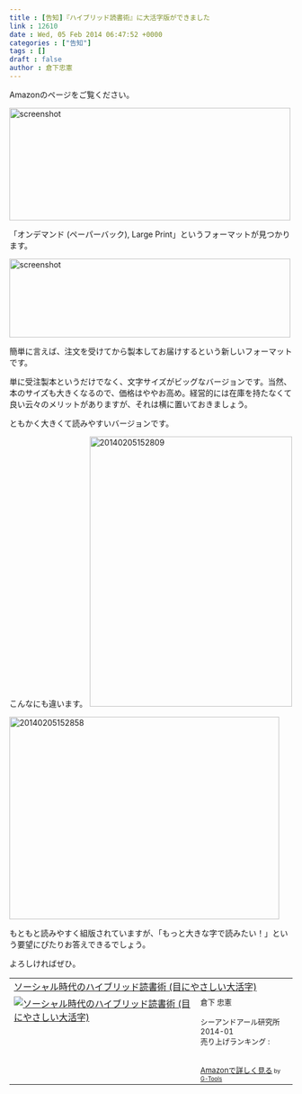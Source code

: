 ```yaml
---
title : [告知]『ハイブリッド読書術』に大活字版ができました
link : 12610
date : Wed, 05 Feb 2014 06:47:52 +0000
categories : ["告知"]
tags : []
draft : false
author : 倉下忠憲
---
```


Amazonのページをご覧ください。

<a href="https://rashita.net/blog/wp-content/uploads/2014/02/screenshot.png"><img src="https://rashita.net/blog/wp-content/uploads/2014/02/screenshot.png" alt="screenshot" width="500" height="200" class="alignnone size-full wp-image-12611" /></a>


「オンデマンド (ペーパーバック), Large Print」というフォーマットが見つかります。


<a href="https://rashita.net/blog/wp-content/uploads/2014/02/screenshot1.png"><img src="https://rashita.net/blog/wp-content/uploads/2014/02/screenshot1-1024x289.png" alt="screenshot" width="500" height="140" class="alignnone size-large wp-image-12612" /></a>

簡単に言えば、注文を受けてから製本してお届けするという新しいフォーマットです。

単に受注製本というだけでなく、文字サイズがビッグなバージョンです。当然、本のサイズも大きくなるので、価格はややお高め。経営的には在庫を持たなくて良い云々のメリットがありますが、それは横に置いておきましょう。

ともかく大きくて読みやすいバージョンです。

こんなにも違います。
<a href="https://rashita.net/blog/wp-content/uploads/2014/02/20140205152809.jpg"><img src="https://rashita.net/blog/wp-content/uploads/2014/02/20140205152809.jpg" alt="20140205152809" width="360" height="480" class="alignnone size-large wp-image-12613" /></a>


<a href="https://rashita.net/blog/wp-content/uploads/2014/02/20140205152858.jpg"><img src="https://rashita.net/blog/wp-content/uploads/2014/02/20140205152858.jpg" alt="20140205152858" width="480" height="360" class="alignnone size-large wp-image-12614" /></a>


もともと読みやすく組版されていますが、「もっと大きな字で読みたい！」という要望にぴたりお答えできるでしょう。

よろしければぜひ。

<table  border="0" cellpadding="5"><tr><td colspan="2"><a href="http://www.amazon.co.jp/%E3%82%BD%E3%83%BC%E3%82%B7%E3%83%A3%E3%83%AB%E6%99%82%E4%BB%A3%E3%81%AE%E3%83%8F%E3%82%A4%E3%83%96%E3%83%AA%E3%83%83%E3%83%89%E8%AA%AD%E6%9B%B8%E8%A1%93-%E7%9B%AE%E3%81%AB%E3%82%84%E3%81%95%E3%81%97%E3%81%84%E5%A4%A7%E6%B4%BB%E5%AD%97-%E5%80%89%E4%B8%8B-%E5%BF%A0%E6%86%B2/dp/4863547315%3FSubscriptionId%3D15SMZCTB9V8NGR2TW082%26tag%3Drashita1000-22%26linkCode%3Dxm2%26camp%3D2025%26creative%3D165953%26creativeASIN%3D4863547315" target="_top">ソーシャル時代のハイブリッド読書術 (目にやさしい大活字)</a><img src="http://www.assoc-amazon.jp/e/ir?t=rashita1000-22&l=ur2&o=9" width="1" height="1" style="border: none;" alt="" /></td></tr><tr><td valign="top"><a href="http://www.amazon.co.jp/%E3%82%BD%E3%83%BC%E3%82%B7%E3%83%A3%E3%83%AB%E6%99%82%E4%BB%A3%E3%81%AE%E3%83%8F%E3%82%A4%E3%83%96%E3%83%AA%E3%83%83%E3%83%89%E8%AA%AD%E6%9B%B8%E8%A1%93-%E7%9B%AE%E3%81%AB%E3%82%84%E3%81%95%E3%81%97%E3%81%84%E5%A4%A7%E6%B4%BB%E5%AD%97-%E5%80%89%E4%B8%8B-%E5%BF%A0%E6%86%B2/dp/4863547315%3FSubscriptionId%3D15SMZCTB9V8NGR2TW082%26tag%3Drashita1000-22%26linkCode%3Dxm2%26camp%3D2025%26creative%3D165953%26creativeASIN%3D4863547315" target="_top"><img src="http://ecx.images-amazon.com/images/I/516B0yq7ilL._SL160_.jpg" border="0" alt="ソーシャル時代のハイブリッド読書術 (目にやさしい大活字)" /></a></td><td valign="top"><font size="-1">倉下 忠憲 <br /><br />シーアンドアール研究所  2014-01<br />売り上げランキング : <br /><br /><br /><a href="http://www.amazon.co.jp/%E3%82%BD%E3%83%BC%E3%82%B7%E3%83%A3%E3%83%AB%E6%99%82%E4%BB%A3%E3%81%AE%E3%83%8F%E3%82%A4%E3%83%96%E3%83%AA%E3%83%83%E3%83%89%E8%AA%AD%E6%9B%B8%E8%A1%93-%E7%9B%AE%E3%81%AB%E3%82%84%E3%81%95%E3%81%97%E3%81%84%E5%A4%A7%E6%B4%BB%E5%AD%97-%E5%80%89%E4%B8%8B-%E5%BF%A0%E6%86%B2/dp/4863547315%3FSubscriptionId%3D15SMZCTB9V8NGR2TW082%26tag%3Drashita1000-22%26linkCode%3Dxm2%26camp%3D2025%26creative%3D165953%26creativeASIN%3D4863547315" target="_top">Amazonで詳しく見る</a></font><font size="-2"> by <a href="http://www.goodpic.com/mt/aws/index.html" >G-Tools</a></font></td></tr></table>
